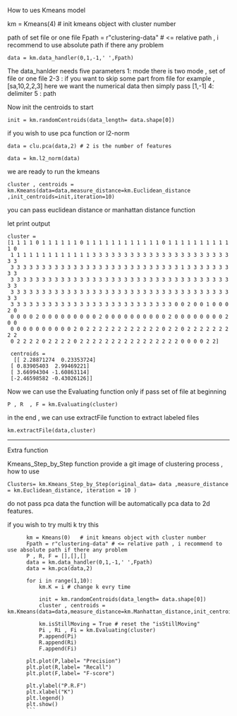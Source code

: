 ﻿How to ues Kmeans model 

km = Kmeans(4)   # init kmeans object with cluster number 

path of set file or one file 
Fpath = r"clustering-data" # <= relative path , i recommend to use absolute path if there any problem

```data = km.data_handler(0,1,-1,' ',Fpath) ```

The data_hanlder needs five parameters
1: mode there is two mode , set of file or one file
2-3 : if you want to skip some part from file for example , [sa,10,2,2,3]  here we want the numerical data then simply pass [1,-1]
4: delimiter 
5 : path

Now init the centroids to start 

```init = km.randomCentroids(data_length= data.shape[0])```

if you wish to use pca function or l2-norm 

```data = clu.pca(data,2) # 2 is the number of features ```

```data = km.l2_norm(data)```


we are ready to run the kmeans 

```cluster , centroids =  km.Kmeans(data=data,measure_distance=km.Euclidean_distance ,init_centroids=init,iteration=10)```

you can pass euclidean distance or manhattan distance function

let print output 
```
cluster = 
[1 1 1 1 0 1 1 1 1 1 1 0 1 1 1 1 1 1 1 1 1 1 1 1 0 1 1 1 1 1 1 1 1 1 1 1 0
 1 1 1 1 1 1 1 1 1 1 1 1 1 3 3 3 3 3 3 3 3 3 3 3 3 3 3 3 3 3 3 3 3 3 3 3 3
 3 3 3 3 3 3 3 3 3 3 3 3 3 3 3 3 3 3 3 3 3 3 3 3 3 3 3 1 3 3 3 3 3 3 3 3 3
 3 3 3 3 3 3 3 3 3 3 3 3 3 3 3 3 3 3 3 3 3 3 3 3 3 3 3 3 3 3 3 3 3 3 3 3 3
 3 3 3 3 3 3 3 3 3 3 3 3 3 3 3 3 3 3 3 3 3 3 3 3 3 3 3 3 3 3 3 3 3 3 3 3 3
 3 3 3 3 3 3 3 3 3 3 3 3 3 3 3 3 3 3 3 3 3 3 3 3 3 3 0 0 2 0 0 1 0 0 0 2 0
 0 0 0 0 2 0 0 0 0 0 0 0 0 0 2 0 0 0 0 0 0 0 0 0 0 2 0 0 0 0 0 0 0 0 2 0 0
 0 0 0 0 0 0 0 0 0 0 2 0 2 2 2 2 2 2 2 2 2 2 2 2 0 2 2 0 2 2 2 2 2 2 2 2 2
 0 2 2 2 2 0 2 2 2 2 0 2 2 2 2 2 2 2 2 2 2 2 2 2 2 2 2 0 0 0 0 2 2]

 centroids = 
  [[ 2.28871274  0.23353724]   
 [ 0.83905403  2.99469221]
 [ 3.66994304 -1.60863114]
 [-2.46598582 -0.43026126]]
```
Now we can use the Evaluating function only if pass set of file at beginning 

```P , R  , F = km.Evaluating(cluster)```

in the end , we can use extractFile function to extract labeled files  

```km.extractFile(data,cluster)```

___________

Extra function 

Kmeans_Step_by_Step function provide a git image of clustering process , how to use

```Clusters= km.Kmeans_Step_by_Step(original_data= data ,measure_distance = km.Euclidean_distance, iteration = 10 )```

do not pass pca data the function will be automatically pca data to 2d features.


if you wish to try multi k try this 
  ```
        km = Kmeans(0)   # init kmeans object with cluster number 
        Fpath = r"clustering-data" # <= relative path , i recommend to use absolute path if there any problem
        P , R, F = [],[],[]
        data = km.data_handler(0,1,-1,' ',Fpath)
        data = km.pca(data,2)

        for i in range(1,10):
            km.K = i # change k evry time 
            
            init = km.randomCentroids(data_length= data.shape[0])
            cluster , centroids = km.Kmeans(data=data,measure_distance=km.Manhattan_distance,init_centroids=init,iteration=10)
            
            km.isStillMoving = True # reset the "isStillMoving"
            Pi , Ri , Fi = km.Evaluating(cluster)
            P.append(Pi)
            R.append(Ri)
            F.append(Fi)
        
        plt.plot(P,label= "Precision")
        plt.plot(R,label= "Recall")
        plt.plot(F,label= "F-score")

        plt.ylabel("P.R.F")
        plt.xlabel("K")
        plt.legend()
        plt.show()
        ```



